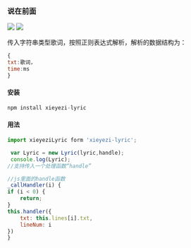 ### 说在前面

![](https://img.shields.io/badge/rollup-v1.7.3-green.svg)       ![](https://img.shields.io/badge/npm-6.4.1-green.svg)

传入字符串类型歌词，按照正则表达式解析，解析的数据结构为：
```js
{
txt:歌词，
time:ms
}
```


#### 安装

```js
npm install xieyezi-lyric
```
#### 用法

```js
import xieyeziLyric form 'xieyezi-lyric';
```

```js
 var Lyric = new Lyric(lyric,handle);
 console.log(Lyric);
//支持传入一个处理函数“handle”
```

```js
//js里面的handle函数
_callHandler(i) {
if (i < 0) {
    return;
}
this.handler({
    txt: this.lines[i].txt,
    lineNum: i
})
}

```









